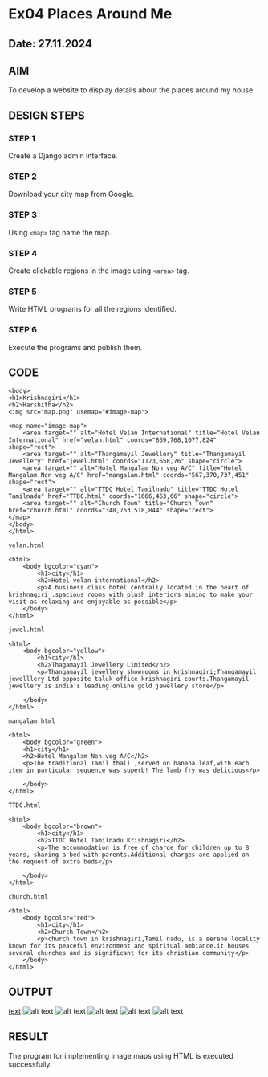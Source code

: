 # Ex04 Places Around Me
## Date: 27.11.2024

## AIM
To develop a website to display details about the places around my house.

## DESIGN STEPS

### STEP 1
Create a Django admin interface.

### STEP 2
Download your city map from Google.

### STEP 3
Using ```<map>``` tag name the map.

### STEP 4
Create clickable regions in the image using ```<area>``` tag.

### STEP 5
Write HTML programs for all the regions identified.

### STEP 6
Execute the programs and publish them.

## CODE
```<html>
<body>
<h1>Krishnagiri</h1>
<h2>Harshitha</h2>
<img src="map.png" usemap="#image-map">

<map name="image-map">
    <area target="" alt="Hotel Velan International" title="Hotel Velan International" href="velan.html" coords="869,768,1077,824" shape="rect">
    <area target="" alt="Thangamayil Jewellery" title="Thangamayil Jewellery" href="jewel.html" coords="1173,658,76" shape="circle">
    <area target="" alt="Hotel Mangalam Non veg A/C" title="Hotel Mangalam Non veg A/C" href="mangalam.html" coords="567,370,737,451" shape="rect">
    <area target="" alt="TTDC Hotel Tamilnadu" title="TTDC Hotel Tamilnadu" href="TTDC.html" coords="1666,463,66" shape="circle">
    <area target="" alt="Church Town" title="Church Town" href="church.html" coords="348,763,518,844" shape="rect">
</map>
</body>
</html>

velan.html

<html>
    <body bgcolor="cyan">
        <h1>city</h1>
        <h2>Hotel velan international</h2>
        <p>A business class hotel centrally located in the heart of krishnagiri .spacious rooms with plush interiors aiming to make your visit as relaxing and enjoyable as possible</p>
    </body>
</html>

jewel.html

<html>
    <body bgcolor="yellow">
        <h1>city</h1>
        <h2>Thagamayil Jewellery Limited</h2>
        <p>Thangamayil jewellery showrooms in krishnagiri;Thangamayil jewelllery Ltd opposite taluk office krishnagiri courts.Thangamayil jewellery is india's leading online gold jewellery store</p>
         
    </body>
</html>

mangalam.html

<html>
    <body bgcolor="green">
    <h1>city</h1>
    <h2>Hotel Mangalam Non veg A/C</h2>
    <p>The traditional Tamil thali ,served on banana leaf,with each item in particular sequence was superb! The lamb fry was delicious</p>

    </body>
</html>

TTDC.html

<html>
    <body bgcolor="brown">
        <h1>city</h1>
        <h2>TTDC Hotel Tamilnadu Krishnagiri</h2>
        <p>The accommodation is free of charge for children up to 8 years, sharing a bed with parents.Additional charges are applied on the request of extra beds</p>

    </body>
</html>

church.html

<html>
    <body bgcolor="red">
        <h1>city</h1>
        <h2>Church Town</h2>
        <p>church town in krishnagiri,Tamil nadu, is a serene locality known for its peaceful environment and spiritual ambiance.it houses several churches and is significant for its christian community</p>
    </body>
</html>
```




## OUTPUT
[text](harshu/myapp/static/map.html)
![alt text](<harshu/myapp/static/html 1.png>)
![alt text](<harshu/myapp/static/html 2.png>)
![alt text](<harshu/myapp/static/html 3.png>)
![alt text](<harshu/myapp/static/html 4.png>)
![alt text](<harshu/myapp/static/html 5.png>)







## RESULT
The program for implementing image maps using HTML is executed successfully.

